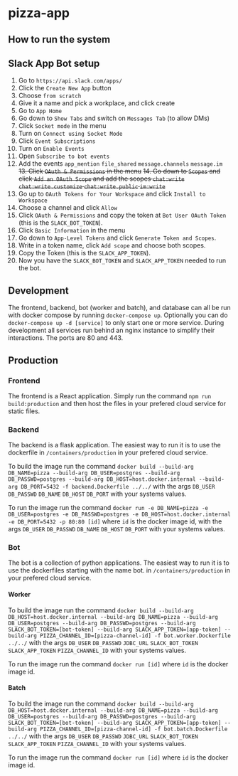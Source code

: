 # pizza-app

## How to run the system

## Slack App Bot setup
1. Go to `https://api.slack.com/apps/`
2. Click the `Create New App` button
3. Choose `from scratch`
4. Give it a name and pick a workplace, and click create
5. Go to `App Home`
6. Go down to `Show Tabs` and switch on `Messages Tab` (to allow DMs)
7. Click `Socket mode` in the menu
8. Turn on `Connect using Socket Mode`
9. Click `Event Subscriptions`
10. Turn on `Enable Events`
11. Open `Subscribe to bot events`
12. Add the events `app_mention` `file_shared` `message.channels` `message.im`
~~13. Click `OAuth & Permissions` in the menu~~
~~14. Go down to `Scopes` and click `Add an OAuth Scope` and add the scopes `chat:write` `chat:write.customize` `chat:write.public` `im:write`~~
15. Go up to `OAuth Tokens for Your Workspace` and click `Install to Workspace`
16. Choose a channel and click `Allow`
17. Click `OAuth & Permissions` and copy the token at `Bot User OAuth Token` (this is the `SLACK_BOT_TOKEN`).
18. Click `Basic Information` in the menu
19. Go down to `App-Level Tokens` and click `Generate Token and Scopes`.
20. Write in a token name, click `Add scope` and choose both scopes.
21. Copy the Token (this is the `SLACK_APP_TOKEN`).
22. Now you have the `SLACK_BOT_TOKEN` and `SLACK_APP_TOKEN` needed to run the bot.

## Development
The frontend, backend, bot (worker and batch), and database can all be run with docker compose by running `docker-compose up`. Optionally you can do `docker-compose up -d [service]` to only start one or more service. During development all services run behind an nginx instance to simplify their interactions. The ports are 80 and 443.

## Production
### Frontend
The frontend is a React application. Simply run the command `npm run build:production` and then host the files in your prefered cloud service for static files.

### Backend
The backend is a flask application. The easiest way to run it is to use the dockerfile in `/containers/production` in your prefered cloud service.

To build the image run the command `docker build --build-arg DB_NAME=pizza --build-arg DB_USER=postgres --build-arg DB_PASSWD=postgres --build-arg DB_HOST=host.docker.internal --build-arg DB_PORT=5432 -f backend.Dockerfile ../../` with the args `DB_USER` `DB_PASSWD` `DB_NAME` `DB_HOST` `DB_PORT` with your systems values.

To run the image run the command `docker run -e DB_NAME=pizza -e DB_USER=postgres -e DB_PASSWD=postgres -e DB_HOST=host.docker.internal -e DB_PORT=5432 -p 80:80 [id]` where `id` is the docker image id, with the args `DB_USER` `DB_PASSWD` `DB_NAME` `DB_HOST` `DB_PORT` with your systems values.

### Bot
The bot is a collection of python applications. The easiest way to run it is to use the dockerfiles starting with the name bot. in `/containers/production` in your prefered cloud service.

#### Worker
To build the image run the command `docker build --build-arg DB_HOST=host.docker.internal --build-arg DB_NAME=pizza --build-arg DB_USER=postgres --build-arg DB_PASSWD=postgres --build-arg SLACK_BOT_TOKEN=[bot-token] --build-arg SLACK_APP_TOKEN=[app-token] --build-arg PIZZA_CHANNEL_ID=[pizza-channel-id] -f bot.worker.Dockerfile ../../` with the args `DB_USER` `DB_PASSWD` `JDBC_URL` `SLACK_BOT_TOKEN` `SLACK_APP_TOKEN` `PIZZA_CHANNEL_ID` with your systems values.

To run the image run the command `docker run [id]` where `id` is the docker image id.

#### Batch
To build the image run the command `docker build --build-arg DB_HOST=host.docker.internal --build-arg DB_NAME=pizza --build-arg DB_USER=postgres --build-arg DB_PASSWD=postgres --build-arg SLACK_BOT_TOKEN=[bot-token] --build-arg SLACK_APP_TOKEN=[app-token] --build-arg PIZZA_CHANNEL_ID=[pizza-channel-id] -f bot.batch.Dockerfile ../../` with the args `DB_USER` `DB_PASSWD` `JDBC_URL` `SLACK_BOT_TOKEN` `SLACK_APP_TOKEN` `PIZZA_CHANNEL_ID` with your systems values.

To run the image run the command `docker run [id]` where `id` is the docker image id.